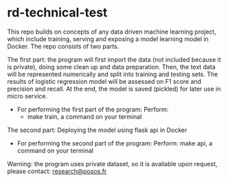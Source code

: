 # rd-technical-test
This repo builds on concepts of any data driven machine learning project, which include training, serving and exposing a model learning model in Docker. The repo consists of two parts.

The first part: the program will first import the data (not included because it is private), doing some clean up and data preparation. Then, the text data will be represented numerically and split into training and testing sets. The results of logistic regression model will be assessed on F1 score and precision and recall. At the end, the model is saved (pickled) for later use in micro service.

- For performing the first part of the program:
  Perform:
  - make train, a command on your terminal

The second part: Deploying the model using flask api in Docker
- For performing the second part of the program:
  Perform:
  make api, a command on your terminal

Warning: the program uses private dataset, so it is avaliable upon request, please contact: research@posos.fr
